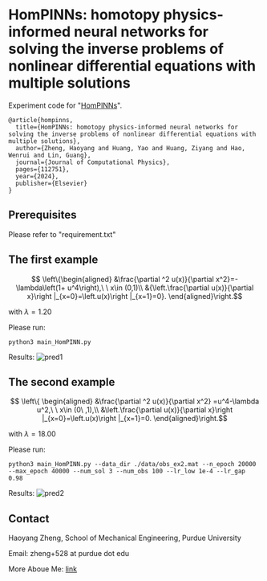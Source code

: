 # HomPINNs: homotopy physics-informed neural networks for solving the inverse problems of nonlinear differential equations with multiple solutions

Experiment code for "[HomPINNs](https://www.sciencedirect.com/science/article/pii/S0021999123008471)".

```
@article{hompinns,
  title={HomPINNs: homotopy physics-informed neural networks for solving the inverse problems of nonlinear differential equations with multiple solutions},
  author={Zheng, Haoyang and Huang, Yao and Huang, Ziyang and Hao, Wenrui and Lin, Guang},
  journal={Journal of Computational Physics},
  pages={112751},
  year={2024},
  publisher={Elsevier}
}
```

## Prerequisites
Please refer to "requirement.txt" 

## The first example

```math
  \left\{\begin{aligned}
    &\frac{\partial ^2 u(x)}{\partial x^2}=-\lambda\left(1+ u^4\right),\ \ x\in (0,1)\\
    &{\left.\frac{\partial u(x)}{\partial x}\right |_{x=0}=\left.u(x)\right |_{x=1}=0}.
  \end{aligned}\right.
```
with $\lambda=1.20$

Please run:
```
python3 main_HomPINN.py
```

Results:
![pred1](https://github.com/haoyangzheng1996/HomPINN/assets/38525155/f6738bc6-3bac-45cc-9864-5fd8fb2e2b5d)


## The second example

```math
  \left\{
  \begin{aligned}
     &\frac{\partial ^2 u(x)}{\partial x^2} =u^4-\lambda u^2,\ \ x\in (0\ ,1),\\
     &\left.\frac{\partial u(x)}{\partial x}\right |_{x=0}=\left.u(x)\right |_{x=1}=0.
  \end{aligned}\right.
```
with $\lambda=18.00$

Please run:
```
python3 main_HomPINN.py --data_dir ./data/obs_ex2.mat --n_epoch 20000 --max_epoch 40000 --num_sol 3 --num_obs 100 --lr_low 1e-4 --lr_gap 0.98
```

Results:
![pred2](https://github.com/haoyangzheng1996/HomPINN/assets/38525155/6c15a7df-884d-4854-9984-2931b50e3bfa)


## Contact
Haoyang Zheng, School of Mechanical Engineering, Purdue University

Email: zheng+528 at purdue dot edu

More Aboue Me: [link](https://haoyangzheng.github.io/)
